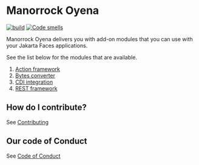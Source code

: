 # Manorrock Oyena

[![build](https://github.com/manorrock/oyena/actions/workflows/build.yml/badge.svg)](https://github.com/manorrock/oyena/actions/workflows/build.yml)
[![Code smells](https://sonarcloud.io/api/project_badges/measure?project=manorrock_oyena&metric=code_smells)](https://sonarcloud.io/project/issues?resolved=false&types=CODE_SMELL&id=manorrock_oyena)

Manorrock Oyena delivers you with add-on modules that you can use with your
Jakarta Faces applications.

See the list below for the modules that are available.

1. [Action framework](lifecycle/action/README.md)
1. [Bytes converter](converter/bytes/README.md)
1. [CDI integration](lifecycle/cdi/README.md)
1. [REST framework](lifecycle/rest/README.md)

## How do I contribute?

See [Contributing](CONTRIBUTING.md)

## Our code of Conduct

See [Code of Conduct](CODE_OF_CONDUCT.md)
